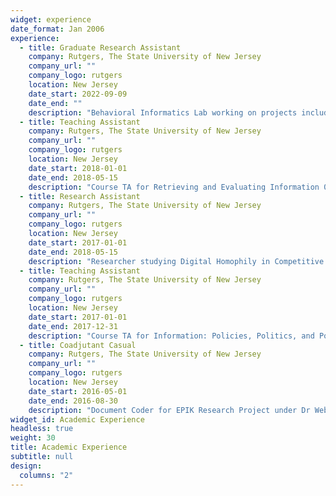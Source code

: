 ```yaml
---
widget: experience
date_format: Jan 2006
experience:
  - title: Graduate Research Assistant
    company: Rutgers, The State University of New Jersey
    company_url: ""
    company_logo: rutgers
    location: New Jersey
    date_start: 2022-09-09
    date_end: ""
    description: "Behavioral Informatics Lab working on projects including Depression Detection using Log Data and ACTing out in the Metaverse."
  - title: Teaching Assistant
    company: Rutgers, The State University of New Jersey
    company_url: ""
    company_logo: rutgers
    location: New Jersey
    date_start: 2018-01-01
    date_end: 2018-05-15
    description: "Course TA for Retrieving and Evaluating Information 04:547:220"
  - title: Research Assistant
    company: Rutgers, The State University of New Jersey
    company_url: ""
    company_logo: rutgers
    location: New Jersey
    date_start: 2017-01-01
    date_end: 2018-05-15
    description: "Researcher studying Digital Homophily in Competitive Scenarios in Dr Vivek Singh's Behavioral Informatics Lab"
  - title: Teaching Assistant
    company: Rutgers, The State University of New Jersey
    company_url: ""
    company_logo: rutgers
    location: New Jersey
    date_start: 2017-01-01
    date_end: 2017-12-31
    description: "Course TA for Information: Policies, Politics, and Power 04:547:400 <br>Course TA for 3 sections of Object Oriented Programming 04:547:202"
  - title: Coadjutant Casual
    company: Rutgers, The State University of New Jersey
    company_url: ""
    company_logo: rutgers
    location: New Jersey
    date_start: 2016-05-01
    date_end: 2016-08-30
    description: "Document Coder for EPIK Research Project under Dr Weber and Dr Yanovitzky"
widget_id: Academic Experience
headless: true
weight: 30
title: Academic Experience
subtitle: null
design:
  columns: "2"
---
```

